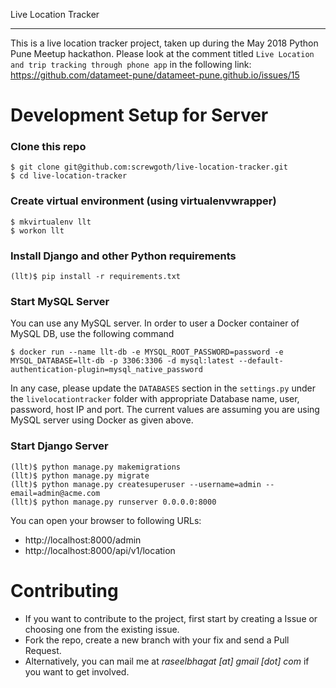 Live Location Tracker
*********************
This is a live location tracker project, taken up during the May 2018 Python Pune Meetup hackathon.
Please look at the comment titled `Live Location and trip tracking through phone app` in the following link:
https://github.com/datameet-pune/datameet-pune.github.io/issues/15


# Development Setup for Server

### Clone this repo
```
$ git clone git@github.com:screwgoth/live-location-tracker.git
$ cd live-location-tracker
```

### Create virtual environment (using virtualenvwrapper)
```
$ mkvirtualenv llt
$ workon llt
```

### Install Django and other Python requirements
```
(llt)$ pip install -r requirements.txt
```

### Start MySQL Server
You can use any MySQL server. In order to user a Docker container of MySQL DB, use the following command
```
$ docker run --name llt-db -e MYSQL_ROOT_PASSWORD=password -e MYSQL_DATABASE=llt-db -p 3306:3306 -d mysql:latest --default-authentication-plugin=mysql_native_password
```
In any case, please update the `DATABASES` section in the `settings.py` under the `livelocationtracker` folder with appropriate Database name, user, password, host IP and port. The current values are assuming you are using MySQL server using Docker as given above.

### Start Django Server
```
(llt)$ python manage.py makemigrations
(llt)$ python manage.py migrate
(llt)$ python manage.py createsuperuser --username=admin --email=admin@acme.com
(llt)$ python manage.py runserver 0.0.0.0:8000
```
You can open your browser to following URLs:
* http://localhost:8000/admin
* http://localhost:8000/api/v1/location

# Contributing
* If you want to contribute to the project, first start by creating a Issue or choosing one from the existing issue.
* Fork the repo, create a new branch with your fix and send a Pull Request.
* Alternatively, you can mail me at _raseelbhagat [at] gmail [dot] com_ if you want to get involved.
